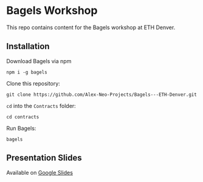 # Bagels Workshop

This repo contains content for the Bagels workshop at ETH Denver. 

## Installation 
Download Bagels via npm
```
npm i -g bagels
```

Clone this repository: 
```
git clone https://github.com/Alex-Neo-Projects/Bagels---ETH-Denver.git
```

``cd`` into the ```Contracts``` folder:
```
cd contracts
```

Run Bagels: 
```
bagels
```

## Presentation Slides
Available on [Google Slides](https://docs.google.com/presentation/d/1Vu4-oC52tJloBiP8bzF1oEgv2dQiuGFWVwyaRIZCSX0/edit?usp=sharing)

